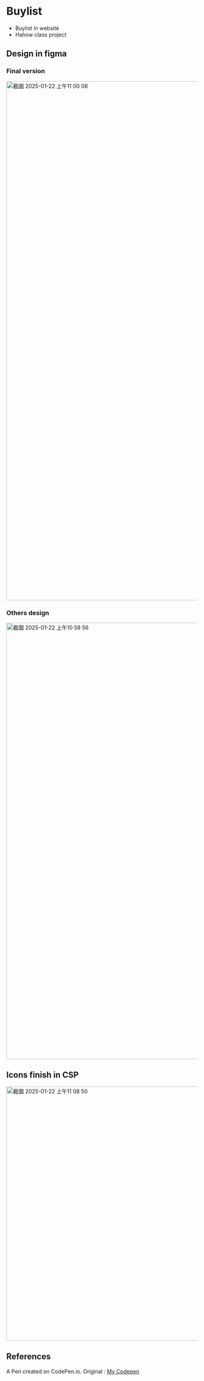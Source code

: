 # Buylist

* Buylist in website
* Hahow class project

## Design in figma
### Final version
<img width="1362" alt="截圖 2025-01-22 上午11 00 08" src="https://github.com/user-attachments/assets/90860206-991e-464a-9e77-c01a4791290d" />

### Others design
<img width="1145" alt="截圖 2025-01-22 上午10 58 56" src="https://github.com/user-attachments/assets/ae0b73f6-ce67-461d-8335-3356aca751ab" />

## Icons finish in CSP
<img width="667" alt="截圖 2025-01-22 上午11 08 50" src="https://github.com/user-attachments/assets/fcc3a0e9-8564-44a1-b1a3-967854c03472" />


## References
A Pen created on CodePen.io. Original : [My Codepen](https://codepen.io/BlowerVila/pen/KKOMVrw)

